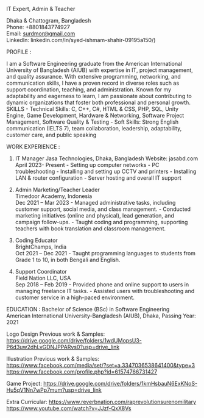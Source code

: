 IT Expert, Admin & Teacher   

Dhaka & Chattogram, Bangladesh   
Phone: +8801843774927  
Email: surdmor@gmail.com   
LinkedIn: linkedin.com/in/syed-ishmam-shahir-09195a150/) 

PROFILE :

I am a Software Engineering graduate from the American International University of 
Bangladesh (AIUB) with expertise in IT, project management, and quality assurance. With 
extensive programming, networking, and communication skills, I have a proven record in 
diverse roles such as support coordination, teaching, and administration. Known for my 
adaptability and eagerness to learn, I am passionate about contributing to dynamic 
organizations that foster both professional and personal growth. 
SKILLS - Technical Skills: C, C++, C#, HTML & CSS, PHP, SQL, Unity Engine, Game 
Development, Hardware & Networking, Software Project Management, Software Quality & 
Testing - Soft Skills: Strong English communication (IELTS 7), team collaboration, leadership, 
adaptability, customer care, and public speaking 

WORK EXPERIENCE :

1. IT Manager 
Jasa Technologies, Dhaka, Bangladesh 
Website: jasabd.com 
April 2023- Present - Setting up computer networks - PC troubleshooting - Installing and setting up CCTV and printers - Installing LAN & router configuration - Server hosting and overall IT support 

2. Admin Marketing/Teacher Leader   
Timedoor Academy, Indonesia   
Dec 2021 – Mar 2023  - Managed administrative tasks, including customer support, social media, and class 
management. - Conducted marketing initiatives (online and physical), lead generation, and 
campaign follow-ups. - Taught coding and programming, supporting teachers with book translation and 
classroom management. 

3. Coding Educator  
BrightChamps, India   
Oct 2021 – Dec 2021   - Taught programming languages to students from Grade 1 to 10, in both Bengali and 
English. 

4. Support Coordinator   
Field Nation LLC, USA   
Sep 2018 – Feb 2019   - Provided phone and online support to users in managing freelance IT tasks. - Assisted users with troubleshooting and customer service in a high-paced 
environment.

EDUCATION : Bachelor of Science (BSc) in Software Engineering  
American International University-Bangladesh (AIUB), Dhaka, Passing Year: 2021   

Logo Design Previous work & Samples: https://drive.google.com/drive/folders/1wdUMopsU3-P6d3uw2dhLvGDNJPPARvs0?usp=drive_link

Illustration Previous work & Samples: https://www.facebook.com/media/set/?set=a.3347036538641400&type=3
                                      https://www.facebook.com/profile.php?id=61574766731427

Game Project: https://drive.google.com/drive/folders/1kmHsbauN6ExKNoS-Hu5qV1Nn7wPp7mum?usp=drive_link

Extra Curricular: https://www.reverbnation.com/raprevolutionsurenomilitary
                  https://www.youtube.com/watch?v=JJzf-QxX8Vs
